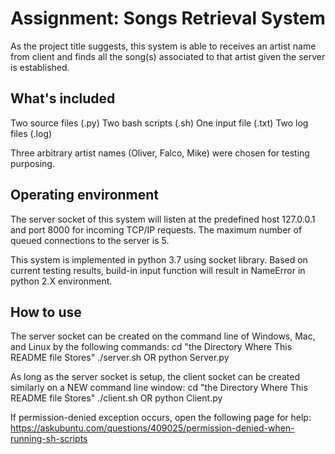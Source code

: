 # Assignment: Songs Retrieval System

As the project title suggests, this system is able to receives an artist name from client and finds all the song(s) associated to that artist given the server is established. 

## What's included

Two source files (.py)
Two bash scripts (.sh)
One input file (.txt)
Two log files (.log)

Three arbitrary artist names (Oliver, Falco, Mike) were chosen for testing purposing.

## Operating environment

The server socket of this system will listen at the predefined host 127.0.0.1 and port 8000 for incoming TCP/IP requests. The maximum number of queued connections to the server is 5.

This system is implemented in python 3.7 using socket library. Based on current testing results, build-in input function will result in NameError in python 2.X environment.

## How to use

The server socket can be created on the command line of Windows, Mac, and Linux by the following commands:
cd "the Directory Where This README file Stores"
./server.sh OR python Server.py

As long as the server socket is setup, the client socket can be created similarly on a NEW command line window:
cd "the Directory Where This README file Stores"
./client.sh OR python Client.py

If permission-denied exception occurs, open the following page for help: 
https://askubuntu.com/questions/409025/permission-denied-when-running-sh-scripts

